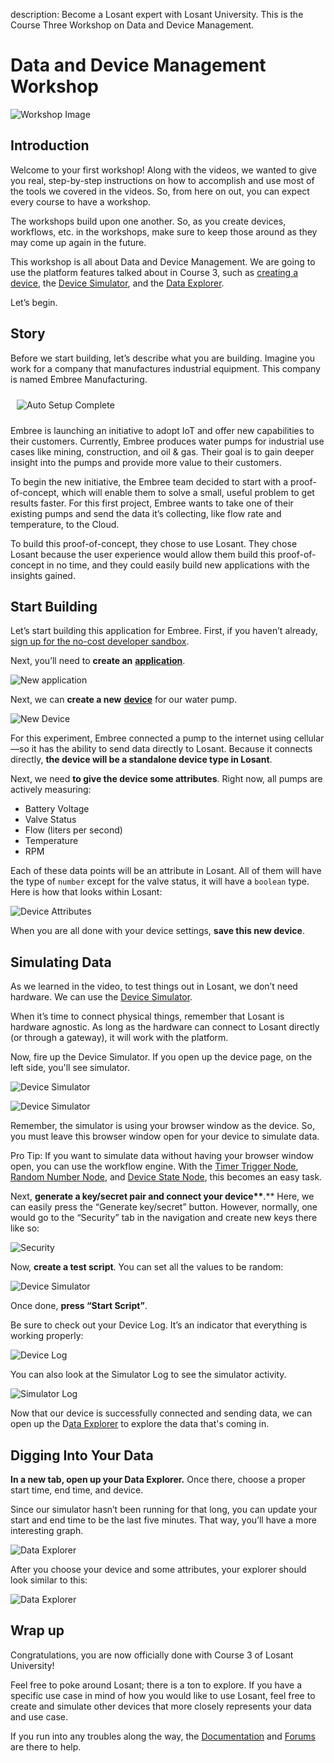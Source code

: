 description: Become a Losant expert with Losant University. This is the Course Three Workshop on Data and Device Management.

# Data and Device Management Workshop

![Workshop Image](/images/university/workshop.jpg)

## Introduction

Welcome to your first workshop! Along with the videos, we wanted to give you real, step-by-step instructions on how to accomplish and use most of the tools we covered in the videos. So, from here on out, you can expect every course to have a workshop.

The workshops build upon one another. So, as you create devices, workflows, etc. in the workshops, make sure to keep those around as they may come up again in the future.

This workshop is all about Data and Device Management. We are going to use the platform features talked about in Course 3, such as [creating a device](/devices/overview/), the [Device Simulator](/devices/simulator/), and the [Data Explorer](/applications/data-explorer/).

Let’s begin.

## Story

Before we start building, let’s describe what you are building. Imagine you work for a company that manufactures industrial equipment. This company is named Embree Manufacturing.

<div class="slim-image-container"><img style="padding: 10px;" src="/images/university/course-three-workshop/embree-logo.png" alt="Auto Setup Complete" title="Auto Setup Complete" /></div>

Embree is launching an initiative to adopt IoT and offer new capabilities to their customers. Currently, Embree produces water pumps for industrial use cases like mining, construction, and oil & gas. Their goal is to gain deeper insight into the pumps and provide more value to their customers.

To begin the new initiative, the Embree team decided to start with a proof-of-concept, which will enable them to solve a small, useful problem to get results faster. For this first project, Embree wants to take one of their existing pumps and send the data it’s collecting, like flow rate and temperature, to the Cloud.

To build this proof-of-concept, they chose to use Losant. They chose Losant because the user experience would allow them build this proof-of-concept in no time, and they could easily build new applications with the insights gained.

## Start Building

Let’s start building this application for Embree. First, if you haven’t already, [sign up for the no-cost developer sandbox](https://app.losant.com/).

Next, you’ll need to **create an** [**application**](/applications/overview/).

![New application](/images/university/course-three-workshop/create-application.png)

Next, we can **create a new** [**device**](/devices/overview/) for our water pump.

![New Device](/images/university/course-three-workshop/create-device.png)

For this experiment, Embree connected a pump to the internet using cellular—so it has the ability to send data directly to Losant. Because it connects directly, **the device will be a standalone device type in Losant**.

Next, we need **to give the device some attributes**. Right now, all pumps are actively measuring:

* Battery Voltage
* Valve Status
* Flow (liters per second)
* Temperature
* RPM

Each of these data points will be an attribute in Losant. All of them will have the type of `number` except for the valve status, it will have a `boolean` type. Here is how that looks within Losant:

![Device Attributes](/images/university/course-three-workshop/device-attributes.png)

When you are all done with your device settings, **save this new device**.

## Simulating Data

As we learned in the video, to test things out in Losant, we don’t need hardware. We can use the [Device Simulator](/devices/simulator/).

When it’s time to connect physical things, remember that Losant is hardware agnostic. As long as the hardware can connect to Losant directly (or through a gateway), it will work with the platform.

Now, fire up the Device Simulator. If you open up the device page, on the left side, you'll see simulator.

![Device Simulator](/images/university/course-three-workshop/device-simulator-navigation.png)

![Device Simulator](/images/university/course-three-workshop/device-simulator-page.png)

Remember, the simulator is using your browser window as the device. So, you must leave this browser window open for your device to simulate data.

Pro Tip: If you want to simulate data without having your browser window open, you can use the workflow engine. With the [Timer Trigger Node](/workflows/triggers/timer/), [Random Number Node](/workflows/logic/random-number/), and [Device State Node](/workflows/outputs/device-state/), this becomes an easy task.

Next, **generate a key/secret pair and connect your device\*\***.\*\* Here, we can easily press the “Generate key/secret” button. However, normally, one would go to the “Security” tab in the navigation and create new keys there like so:

![Security](/images/university/course-three-workshop/security.png)

Now, **create a test script**. You can set all the values to be random:

![Device Simulator](/images/university/course-three-workshop/device-simulator-random.png)

Once done, **press “Start Script”**.

Be sure to check out your Device Log. It’s an indicator that everything is working properly:

![Device Log](/images/university/course-three-workshop/device-log.gif)

You can also look at the Simulator Log to see the simulator activity.

![Simulator Log](/images/university/course-three-workshop/simulator-log.png)

Now that our device is successfully connected and sending data, we can open up the D[ata Explorer](/applications/data-explorer/) to explore the data that's coming in.

## Digging Into Your Data

**In a new tab, open up your Data Explorer.** Once there, choose a proper start time, end time, and device.

Since our simulator hasn’t been running for that long, you can update your start and end time to be the last five minutes. That way, you’ll have a more interesting graph.

![Data Explorer](/images/university/course-three-workshop/data-explorer-settings.png)

After you choose your device and some attributes, your explorer should look similar to this:

![Data Explorer](/images/university/course-three-workshop/device-explorer-graph.png)

## Wrap up

Congratulations, you are now officially done with Course 3 of Losant University!

Feel free to poke around Losant; there is a ton to explore. If you have a specific use case in mind of how you would like to use Losant, feel free to create and simulate other devices that more closely represents your data and use case.

If you run into any troubles along the way, the [Documentation](/) and [Forums](https://forums.losant.com/) are there to help.
